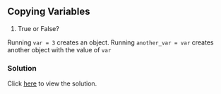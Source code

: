 ## Copying Variables

1. True or False?

Running `var = 3` creates an object. Running `another_var = var` creates another object with the value of `var`

### Solution

Click [here](solutions/variables/copying_variables.md) to view the solution.

